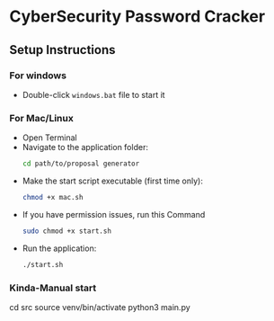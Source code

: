 # CyberSecurity Password Cracker

## Setup Instructions

### For windows
- Double-click `windows.bat` file to start it

### For Mac/Linux
   - Open Terminal
   - Navigate to the application folder:
     ```zsh
     cd path/to/proposal generator
     ```
   - Make the start script executable (first time only):
     ```zsh
     chmod +x mac.sh
     ```
   - If you have permission issues, run this Command
      ```zsh
     sudo chmod +x start.sh
     ```
   - Run the application:
     ```zsh
     ./start.sh
     ```

### Kinda-Manual start

cd src
source venv/bin/activate
python3 main.py